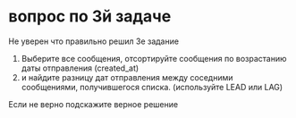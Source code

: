 # вопрос по 3й задаче

Не уверен что правильно решил 3е задание

1. Выберите все сообщения, отсортируйте сообщения по возрастанию даты отправления (created_at)
2.  и найдите разницу дат отправления между соседними сообщениями, получившегося списка. (используйте LEAD или LAG)

Если не верно подскажите верное решение

